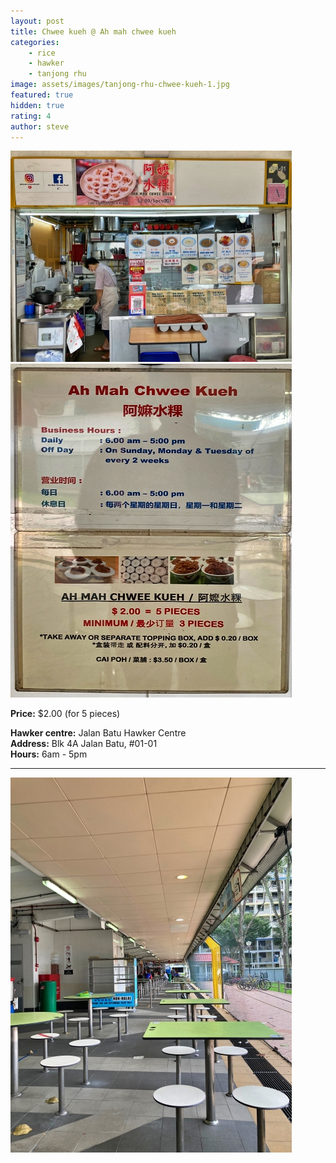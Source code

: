 ```yaml
---
layout: post
title: Chwee kueh @ Ah mah chwee kueh
categories:
    - rice
    - hawker
    - tanjong rhu
image: assets/images/tanjong-rhu-chwee-kueh-1.jpg
featured: true
hidden: true
rating: 4
author: steve
---
```


![Alt text](/assets/images/tanjong-rhu-chwee-kueh-2.jpg "alt text")
![Alt text](/assets/images/tanjong-rhu-chwee-kueh-3.jpg "alt text")

**Price:** $2.00 (for 5 pieces)

**Hawker centre:** Jalan Batu Hawker Centre  
**Address:** Blk 4A Jalan Batu, #01-01  
**Hours:** 6am - 5pm  

***  

![Alt text](/assets/images/tanjong-rhu-chwee-kueh-4.jpg "alt text")
